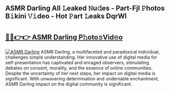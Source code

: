 ## ASMR Darling All 𝙻eaked 𝙽u𝚍es - Part-FjI 𝙿hotos B𝚒kini 𝚅𝚒deo - Hot 𝙿art 𝙻eaks DqrWl

# <h2><a href="http://ld1i6t.urlbe.top/?page=ASMR+Darling">🔗🔗👉👉 ASMR Darling P𝚑oto𝚜Vid𝚎o</a></h2>

[![ASMR Darling](https://i.imgur.com/eBuTRDB.gif)](http://ld1i6t.urlbe.top/?page=ASMR+Darling)
ASMR Darling, a multifaceted and paradoxical individual, challenges simple understanding. Her innovative use of digital media for self-presentation has captivated and enraged observers, stimulating debates on consent, morality, and the essence of online communities. Despite the uncertainty of her next steps, her impact on digital media is significant. With unwavering determination and undeniable enchantment, ASMR Darling impact on the digital community is significant.
